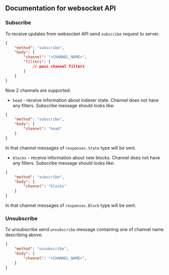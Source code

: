 ## Documentation for websocket API

### Subscribe

To receive updates from websocket API send `subscribe` request to server.

```json
{
    "method": "subscribe",
    "body": {
        "channel": "<CHANNEL_NAME>",
        "filters": {
            // pass channel filters
        }
    }
}
```

Now 2 channels are supported:

* `head` - receive information about indexer state. Channel does not have any filters. Subscribe message should looks like:

```json
{
    "method": "subscribe",
    "body": {
        "channel": "head"
    }
}
```

In that channel messages of `responses.State` type will be sent.

* `blocks` - receive information about new blocks. Channel does not have any filters. Subscribe message should looks like:

```json
{
    "method": "subscribe",
    "body": {
        "channel": "blocks"
    }
}
```

In that channel messages of `responses.Block` type will be sent.


### Unsubscribe

To unsubscribe send `unsubscribe` message containing one of channel name describing above.


```json
{
    "method": "unsubscribe",
    "body": {
        "channel": "<CHANNEL_NAME>",
    }
}
```
